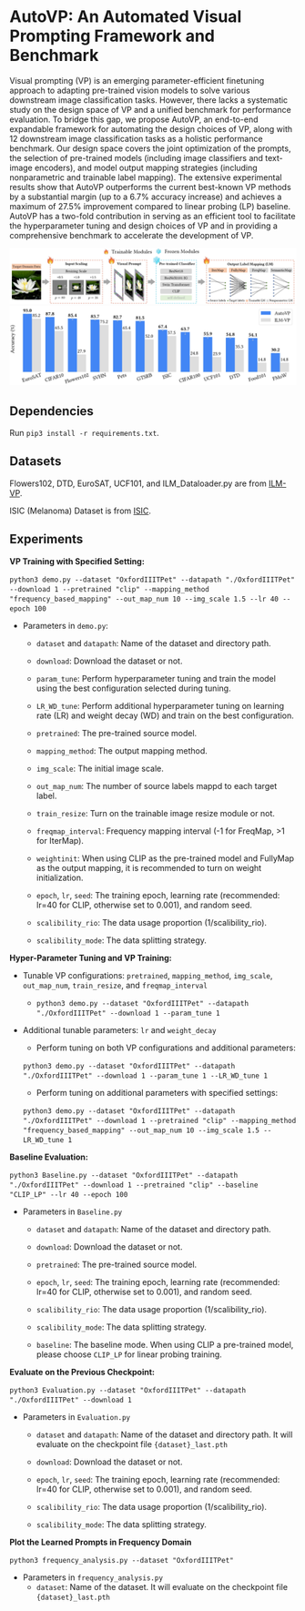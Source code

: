 # AutoVP: An Automated Visual Prompting Framework and Benchmark

Visual prompting (VP) is an emerging parameter-efficient finetuning approach to adapting pre-trained vision models to solve various downstream image classification tasks. However, there lacks a systematic study on the design space of VP and a unified benchmark for performance evaluation.
To bridge this gap, we propose AutoVP, an end-to-end expandable framework for automating the design choices of VP, along with 12 downstream image  classification tasks as a holistic performance benchmark. Our design space covers the joint optimization of the prompts, the selection of pre-trained models (including image classifiers and text-image encoders), and model output mapping strategies (including nonparametric and trainable label mapping). The extensive experimental results show that AutoVP outperforms the current best-known VP methods by a substantial margin (up to a 6.7% accuracy increase) and achieves a maximum of 27.5% improvement compared to linear probing (LP) baseline. AutoVP has a two-fold contribution in serving as an efficient tool to facilitate the hyperparameter tuning and design choices of VP and in providing a comprehensive benchmark to accelerate the development of VP.

![System Plot](image/System_Plot.jpg)
![Performance](image/autovp_accuracy_gain_resnet.jpg)

## Dependencies

Run `pip3 install -r requirements.txt`.

## Datasets
Flowers102, DTD, EuroSAT, UCF101, and ILM_Dataloader.py are from [ILM-VP](https://github.com/OPTML-Group/ILM-VP).

ISIC (Melanoma) Dataset is from [ISIC](https://dataverse.harvard.edu/dataset.xhtml?persistentId=doi%3A10.7910%2FDVN%2FDBW86T).

## Experiments

**VP Training with Specified Setting:**

`python3 demo.py --dataset "OxfordIIITPet" --datapath "./OxfordIIITPet" --download 1 --pretrained "clip" --mapping_method "frequency_based_mapping" --out_map_num 10 --img_scale 1.5 --lr 40 --epoch 100`

* Parameters in `demo.py`:
    * `dataset` and `datapath`: Name of the dataset and directory path.

    * `download`: Download the dataset or not.

    * `param_tune`: Perform hyperparameter tuning and train the model using the best configuration selected during tuning. 

    * `LR_WD_tune`: Perform additional hyperparameter tuning on learning rate (LR) and weight decay (WD) and train on the best configuration. 

    * `pretrained`: The pre-trained source model.

    * `mapping_method`: The output mapping method.

    * `img_scale`: The initial image scale.

    * `out_map_num`: The number of source labels mappd to each target label.

    * `train_resize`: Turn on the trainable image resize module or not.

    * `freqmap_interval`: Frequency mapping interval (-1 for FreqMap, >1 for IterMap).

    * `weightinit`: When using CLIP as the pre-trained model and FullyMap as the output mapping, it is recommended to turn on weight initialization.

    * `epoch`, `lr`, `seed`: The training epoch, learning rate (recommended: lr=40 for CLIP, otherwise set to 0.001), and random seed.

    * `scalibility_rio`: The data usage proportion (1/scalibility_rio). 

    * `scalibility_mode`: The data splitting strategy.

**Hyper-Parameter Tuning and VP Training:** 

* Tunable VP configurations: `pretrained`, `mapping_method`, `img_scale`, `out_map_num`, `train_resize`, and `freqmap_interval`

    * `python3 demo.py --dataset "OxfordIIITPet" --datapath "./OxfordIIITPet" --download 1 --param_tune 1`

* Additional tunable parameters: `lr` and `weight_decay`
    * Perform tuning on both VP configurations and additional parameters: 

    `python3 demo.py --dataset "OxfordIIITPet" --datapath "./OxfordIIITPet" --download 1 --param_tune 1 --LR_WD_tune 1`
    
    * Perform tuning on additional parameters with specified settings: 

    `python3 demo.py --dataset "OxfordIIITPet" --datapath "./OxfordIIITPet" --download 1 --pretrained "clip" --mapping_method "frequency_based_mapping" --out_map_num 10 --img_scale 1.5 --LR_WD_tune 1`

**Baseline Evaluation:** 

`python3 Baseline.py --dataset "OxfordIIITPet" --datapath "./OxfordIIITPet" --download 1 --pretrained "clip" --baseline "CLIP_LP" --lr 40 --epoch 100`

* Parameters in `Baseline.py`
    * `dataset` and `datapath`: Name of the dataset and directory path.

    * `download`: Download the dataset or not.

    * `pretrained`: The pre-trained source model.

    * `epoch`, `lr`, `seed`: The training epoch, learning rate (recommended: lr=40 for CLIP, otherwise set to 0.001), and random seed.

    * `scalibility_rio`: The data usage proportion (1/scalibility_rio). 

    * `scalibility_mode`: The data splitting strategy.

    * `baseline`: The baseline mode. When using CLIP a pre-trained model, please choose `CLIP_LP` for linear probing training. 

**Evaluate on the Previous Checkpoint:**

`python3 Evaluation.py --dataset "OxfordIIITPet" --datapath "./OxfordIIITPet" --download 1`

* Parameters in `Evaluation.py`
    * `dataset` and `datapath`: Name of the dataset and directory path. It will evaluate on the checkpoint file `{dataset}_last.pth`

    * `download`: Download the dataset or not.

    * `epoch`, `lr`, `seed`: The training epoch, learning rate (recommended: lr=40 for CLIP, otherwise set to 0.001), and random seed.

    * `scalibility_rio`: The data usage proportion (1/scalibility_rio). 

    * `scalibility_mode`: The data splitting strategy.

**Plot the Learned Prompts in Frequency Domain**

`python3 frequency_analysis.py --dataset "OxfordIIITPet"`

* Parameters in `frequency_analysis.py`
    * `dataset`: Name of the dataset. It will evaluate on the checkpoint file `{dataset}_last.pth`